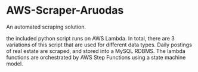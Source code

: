 # AWS-Scraper-Aruodas
An automated scraping solution.

the included python script runs on AWS Lambda. In total, there are 3 variations of this script that are used for different data types. Daily postings of real estate are scraped, and stored into a MySQL RDBMS. The lambda functions are orchestrated by AWS Step Functions using a state machine model.
